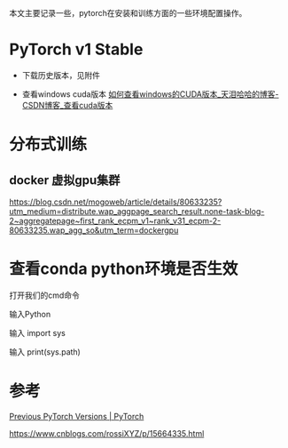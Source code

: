 本文主要记录一些，pytorch在安装和训练方面的一些环境配置操作。
# PyTorch v1 Stable

- 下载历史版本，见附件

- 查看windows cuda版本
  [如何查看windows的CUDA版本_天泪哈哈的博客-CSDN博客_查看cuda版本](https://blog.csdn.net/qq_38295511/article/details/89223169)

# 分布式训练
## docker 虚拟gpu集群
https://blog.csdn.net/mogoweb/article/details/80633235?utm_medium=distribute.wap_aggpage_search_result.none-task-blog-2~aggregatepage~first_rank_ecpm_v1~rank_v31_ecpm-2-80633235.wap_agg_so&utm_term=dockergpu
# 查看conda python环境是否生效

打开我们的cmd命令

输入Python

输入 import sys

输入 print(sys.path)

# 参考

[Previous PyTorch Versions | PyTorch](https://pytorch.org/get-started/previous-versions/)


https://www.cnblogs.com/rossiXYZ/p/15664335.html




























































